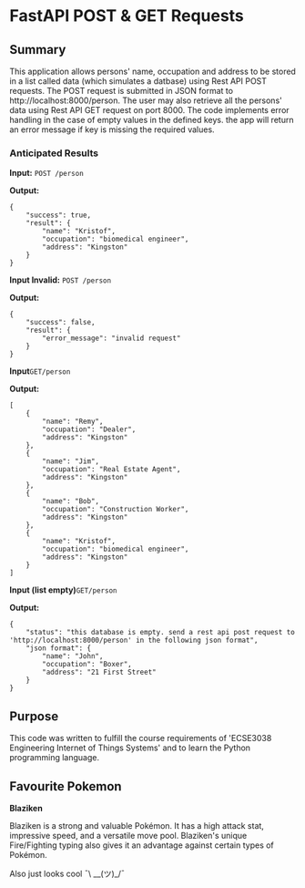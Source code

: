 # FastAPI POST & GET Requests

## Summary 
This application allows persons' name, occupation and address to be stored in a list called data (which simulates a datbase) using Rest API POST requests. The POST request is submitted in JSON format to http://localhost:8000/person. The user may also retrieve all the persons' data using Rest API GET request on port 8000. The code implements error handling in the case of empty values in the defined keys. the app will return an error message if key is missing the required values.

### Anticipated Results 

**Input:** `POST /person`

**Output:**

```
{
    "success": true,
    "result": {
        "name": "Kristof",
        "occupation": "biomedical engineer",
        "address": "Kingston"
    }
}
```
**Input Invalid:** `POST /person`

**Output:**

```
{
    "success": false,
    "result": {
        "error_message": "invalid request"
    }
}
```

**Input**`GET/person`

**Output:**

```
[
    {
        "name": "Remy",
        "occupation": "Dealer",
        "address": "Kingston"
    },
    {
        "name": "Jim",
        "occupation": "Real Estate Agent",
        "address": "Kingston"
    },
    {
        "name": "Bob",
        "occupation": "Construction Worker",
        "address": "Kingston"
    },
    {
        "name": "Kristof",
        "occupation": "biomedical engineer",
        "address": "Kingston"
    }
]

```

**Input (list empty)**`GET/person`

**Output:**

```
{
    "status": "this database is empty. send a rest api post request to 'http://localhost:8000/person' in the following json format",
    "json format": {
        "name": "John",
        "occupation": "Boxer",
        "address": "21 First Street"
    }
}
```

## Purpose

This code was written to fulfill the course requirements of 'ECSE3038 Engineering Internet of Things Systems' and to learn the Python programming language.

## Favourite Pokemon

**Blaziken** 

Blaziken is a strong and valuable Pokémon. It has a high attack stat, impressive speed, and a versatile move pool. Blaziken's unique Fire/Fighting typing also gives it an advantage against certain types of Pokémon.

Also just looks cool ¯\ __(ツ)_/¯